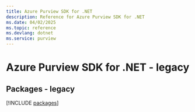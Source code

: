 ```yaml
---
title: Azure Purview SDK for .NET
description: Reference for Azure Purview SDK for .NET
ms.date: 04/02/2025
ms.topic: reference
ms.devlang: dotnet
ms.service: purview
---
```

# Azure Purview SDK for .NET - legacy
## Packages - legacy
[!INCLUDE [packages](purview-index.md)]